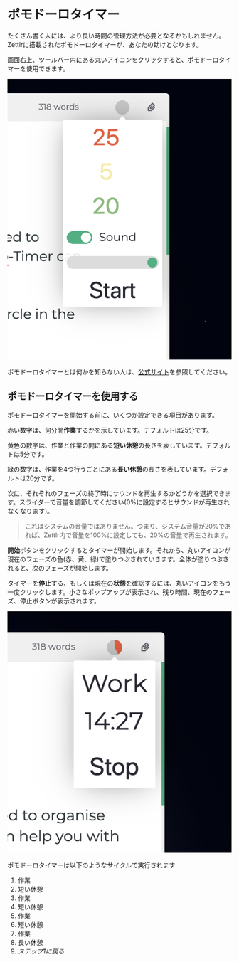 # ポモドーロタイマー

たくさん書く人には、より良い時間の管理方法が必要となるかもしれません。Zettlrに搭載されたポモドーロタイマーが、あなたの助けとなります。

画面右上、ツールバー内にある丸いアイコンをクリックすると、ポモドーロタイマーを使用できます。

![Pomodoro Timer](../img/pomodoro_init.png)

ポモドーロタイマーとは何かを知らない人は、[公式サイト](https://francescocirillo.com/pages/pomodoro-technique)を参照してください。

## ポモドーロタイマーを使用する

ポモドーロタイマーを開始する前に、いくつか設定できる項目があります。

赤い数字は、何分間**作業**するかを示しています。デフォルトは25分です。

黄色の数字は、作業と作業の間にある**短い休憩**の長さを表しています。デフォルトは5分です。

緑の数字は、作業を4つ行うごとにある**長い休憩**の長さを表しています。デフォルトは20分です。

次に、それぞれのフェーズの終了時にサウンドを再生するかどうかを選択できます。スライダーで音量を調節してください(0%に設定するとサウンドが再生されなくなります)。

> これはシステムの音量ではありません。つまり、システム音量が20%であれば、Zettlr内で音量を100%に設定しても、20%の音量で再生されます。

**開始**ボタンをクリックするとタイマーが開始します。それから、丸いアイコンが現在のフェーズの色(赤、黄、緑)で塗りつぶされていきます。全体が塗りつぶされると、次のフェーズが開始します。

タイマーを**停止**する、もしくは現在の**状態**を確認するには、丸いアイコンをもう一度クリックします。小さなポップアップが表示され、残り時間、現在のフェーズ、停止ボタンが表示されます。

![Pomodoro Timer during Run](../img/pomodoro_run.png)

ポモドーロタイマーは以下のようなサイクルで実行されます:

1. 作業
2. 短い休憩
3. 作業
4. 短い休憩
5. 作業
6. 短い休憩
7. 作業
8. 長い休憩
9. _ステップ1に戻る_
